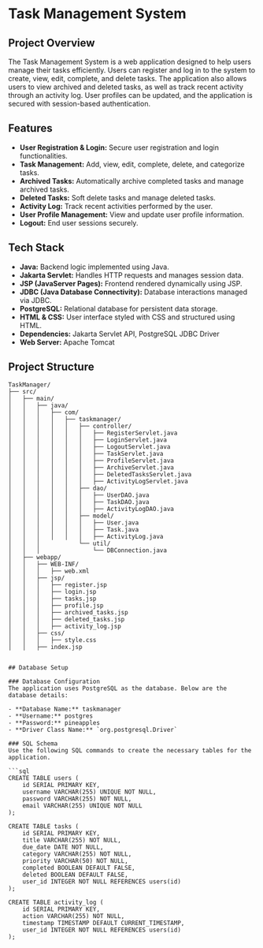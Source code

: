 # Task Management System

## Project Overview

The Task Management System is a web application designed to help users manage their tasks efficiently. Users can register and log in to the system to create, view, edit, complete, and delete tasks. The application also allows users to view archived and deleted tasks, as well as track recent activity through an activity log. User profiles can be updated, and the application is secured with session-based authentication.

## Features

- **User Registration & Login:** Secure user registration and login functionalities.
- **Task Management:** Add, view, edit, complete, delete, and categorize tasks.
- **Archived Tasks:** Automatically archive completed tasks and manage archived tasks.
- **Deleted Tasks:** Soft delete tasks and manage deleted tasks.
- **Activity Log:** Track recent activities performed by the user.
- **User Profile Management:** View and update user profile information.
- **Logout:** End user sessions securely.

## Tech Stack

- **Java:** Backend logic implemented using Java.
- **Jakarta Servlet:** Handles HTTP requests and manages session data.
- **JSP (JavaServer Pages):** Frontend rendered dynamically using JSP.
- **JDBC (Java Database Connectivity):** Database interactions managed via JDBC.
- **PostgreSQL:** Relational database for persistent data storage.
- **HTML & CSS:** User interface styled with CSS and structured using HTML.
- **Dependencies:** Jakarta Servlet API, PostgreSQL JDBC Driver
- **Web Server:** Apache Tomcat

## Project Structure

```plaintext
TaskManager/
├── src/
│   ├── main/
│   │   ├── java/
│   │   │   ├── com/
│   │   │   │   ├── taskmanager/
│   │   │   │   │   ├── controller/
│   │   │   │   │   │   ├── RegisterServlet.java
│   │   │   │   │   │   ├── LoginServlet.java
│   │   │   │   │   │   ├── LogoutServlet.java
│   │   │   │   │   │   ├── TaskServlet.java
│   │   │   │   │   │   ├── ProfileServlet.java
│   │   │   │   │   │   ├── ArchiveServlet.java
│   │   │   │   │   │   ├── DeletedTasksServlet.java
│   │   │   │   │   │   ├── ActivityLogServlet.java
│   │   │   │   │   ├── dao/
│   │   │   │   │   │   ├── UserDAO.java
│   │   │   │   │   │   ├── TaskDAO.java
│   │   │   │   │   │   ├── ActivityLogDAO.java
│   │   │   │   │   ├── model/
│   │   │   │   │   │   ├── User.java
│   │   │   │   │   │   ├── Task.java
│   │   │   │   │   │   ├── ActivityLog.java
│   │   │           └── util/
│   │   │               └── DBConnection.java
│   ├── webapp/
│   │   ├── WEB-INF/
│   │   │   ├── web.xml
│   │   ├── jsp/
│   │   │   ├── register.jsp
│   │   │   ├── login.jsp
│   │   │   ├── tasks.jsp
│   │   │   ├── profile.jsp
│   │   │   ├── archived_tasks.jsp
│   │   │   ├── deleted_tasks.jsp
│   │   │   ├── activity_log.jsp
│   │   ├── css/
│   │   │   ├── style.css
│   │   ├── index.jsp


## Database Setup

### Database Configuration
The application uses PostgreSQL as the database. Below are the database details:

- **Database Name:** taskmanager
- **Username:** postgres
- **Password:** pineapples
- **Driver Class Name:** `org.postgresql.Driver`

### SQL Schema
Use the following SQL commands to create the necessary tables for the application.

```sql
CREATE TABLE users (
    id SERIAL PRIMARY KEY,
    username VARCHAR(255) UNIQUE NOT NULL,
    password VARCHAR(255) NOT NULL,
    email VARCHAR(255) UNIQUE NOT NULL
);

CREATE TABLE tasks (
    id SERIAL PRIMARY KEY,
    title VARCHAR(255) NOT NULL,
    due_date DATE NOT NULL,
    category VARCHAR(255) NOT NULL,
    priority VARCHAR(50) NOT NULL,
    completed BOOLEAN DEFAULT FALSE,
    deleted BOOLEAN DEFAULT FALSE,
    user_id INTEGER NOT NULL REFERENCES users(id)
);

CREATE TABLE activity_log (
    id SERIAL PRIMARY KEY,
    action VARCHAR(255) NOT NULL,
    timestamp TIMESTAMP DEFAULT CURRENT_TIMESTAMP,
    user_id INTEGER NOT NULL REFERENCES users(id)
);
